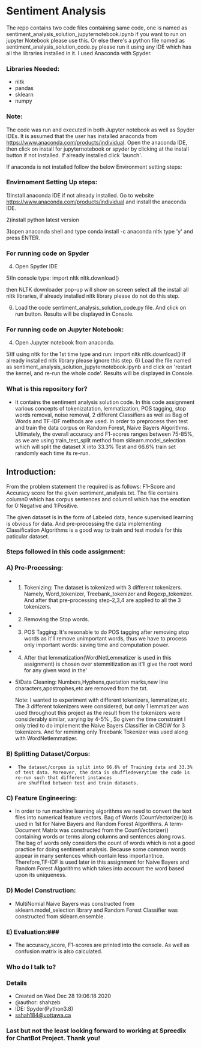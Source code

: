 # Sentiment Analysis #

The repo contains two code files containing same code, one is named as sentiment_analysis_solution_jupyternotebook.ipynb if you want to run on jupyter Notebook please use this. Or else there's a python file named as sentiment_analysis_solution_code.py please run it using any IDE which has all the libraries installed in it. I used Anaconda with Spyder.

### Libraries Needed:
   * nltk
   * pandas
   * sklearn
   * numpy


### Note:
  The code was run and executed in both Jupyter notebook as well as Spyder IDEs. It is assumed that the user has installed anaconda from https://www.anaconda.com/products/individual. Open the anaconda IDE, then click on install for jupyternotebook or spyder by clicking at the install button if not installed. If already installed click 'launch'.

If anaconda is not installed follow the below Environment setting steps:

### Envirnoment Setting Up steps:
   1)Install anaconda IDE if not already installed. Go to website https://www.anaconda.com/products/individual and install the anaconda IDE.
   
   2)install python latest version
   
   3)open anaconda shell and type 
conda install -c anaconda nltk
type 'y' and press ENTER.

### For running code on Spyder

   4) Open Spyder IDE 
   
   5)In console type: 
import nltk
nltk.download()

then NLTK downloader pop-up will show on screen select all the install all nltk libraries, if already installed nltk library please do not do this step.

   6) Load the code sentiment_analysis_solution_code.py file. And click on run button. Results will be displayed in Console.

### For running code on Jupyter Notebook:

   4) Open Jupyter notebook from anaconda. 
   
   5)If using nltk for the 1st time type and run:
import nltk
nltk.download()
	If already installed nltk library please ignore this step.
    6) Load the file named as sentiment_analysis_solution_jupyternotebook.ipynb and click on 'restart the kernel, and re-run the whole code'. Results will be displayed in Console.

### What is this repository for? ###

* It contains the sentiment analysis solution code. In this code assignment various concepts of tokenizatation, lemmatization, POS tagging, stop words removal, noise removal, 2 different Classifiers as well as Bag of Words and TF-IDF methods are used. In order to preprocess then test and train the data corpus on Random Forest, Naive Bayers Algorithms. Ultimately, the overall accuracy and F1-scores ranges between 75-85%, as we are using train_test_split method from sklearn.model_selection which will split the dataset X into 33.3% Test and 66.6% train set randomly each time its re-run. 
## Introduction: ##
From the problem statement the required is as follows: F1-Score and Accuracy score for the given sentiment_analysis.txt. The file contains column0 which has corpus sentences and 
column1 which has the emotion for 0:Negative and 1:Positive.

The given dataset is in the form of Labeled data, hence supervised learning is obvious for data. And pre-processing the data implementing Classification Algorithms is a good way to train and test models for this paticular dataset.

### Steps followed in this code assignment: 

###  A) Pre-Processing:
 * 1) Tokenizing: The dataset is tokenized with 3 different tokenizers. Namely, Word_tokenizer, Treebank_tokenizer and Regexp_tokenizer. And after that pre-processing step-2,3,4 are applied to
        all the 3 tokenizers. 
 * 2) Removing the Stop words.
 * 3) POS Tagging: It's resonable to do POS tagging after removing stop words as it'll remove unimportant words, thus we have to process only important words: saving time and computation power.
*  4) After that lemmatization(WordNetLemmatizer is used in this assignment) is chosen over stemmitization as it'll give the root word for any given word in the'     
*  5)Data Cleaning: Numbers,Hyphens,quotation marks,new line characters,apostrophes,etc 
        are removed from the txt.
    
   Note: I wanted to experiment with different tokenizers, lemmatizer,etc. The 3 different tokenizers 
   were considered, but only 1 lemmatizer was used throughout this project as the result from the
   tokenizers were considerably similar, varying by 4-5% , So given the time constraint I 
   only tried to do implement the Naive Bayers Classifier in CBOW for 3 tokenizers. And for 
   remining only Treebank Tokenizer was used along with WordNetlemmatizer.

### B) Splitting Dataset/Corpus: ###
*      The dataset/corpus is split into 66.6% of Training data and 33.3% of test data. Moreover, the data is shuffledeverytime the code is re-run such that different instances 
       are shuffled between test and train datasets.

### C) Feature Engineering: ###

* In order to run machine learning algorithms we need to convert the text files into numerical feature vectors. Bag of Words (CountVectorizer()) is used
    in 1st for Naive Bayers and Random Forest Algorithms. A term-Document Matrix was constructed from the CountVectorizer() containing words or terms along columns and sentences along rows.
    The bag of words only considers the count of words which is not a good practice for doing sentiment analysis. Because some common words appear in many sentences which contain less importantnce. 
    Therefore,TF-IDF is used later in this assignment for Naive Bayers and Random Forest Algorithms which takes into account the word based upon its uniqueness.

### D) Model Construction: ###

* MultiNomial Naive Bayers was constructed from sklearn.model_selection library and Random Forest Classifier was constructed from sklearn.ensemble.

### E) Evaluation:###

* The accuracy_score, F1-scores are printed into the console. As well as confusion matrix is also calculated.

### Who do I talk to? ###
### Details ###
* Created on Wed Dec 28 19:06:18 2020
* @author: shahzeb
* IDE: Spyder(Python3.8)
* sshah184@uottawa.ca


### Last but not the least looking forward to working at Spreedix for ChatBot Project. Thank you!